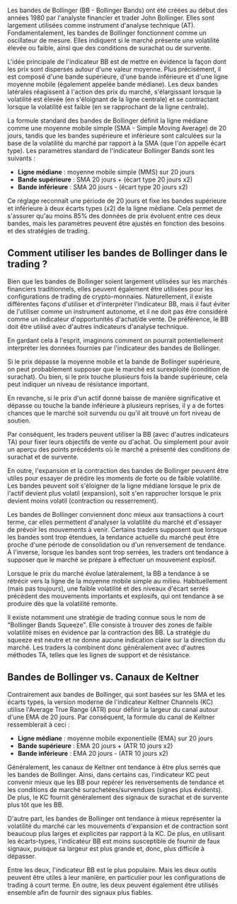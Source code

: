 Les bandes de Bollinger (BB - Bollinger Bands) ont été créées au début des années 1980 par l'analyste financier et trader John Bollinger. Elles sont largement utilisées comme instrument d'analyse technique (AT). Fondamentalement, les bandes de Bollinger fonctionnent comme un oscillateur de mesure. Elles indiquent si le marché présente une volatilité élevée ou faible, ainsi que des conditions de surachat ou de survente.

L'idée principale de l'indicateur BB est de mettre en évidence la façon dont les prix sont dispersés autour d'une valeur moyenne. Plus précisément, il est composé d'une bande supérieure, d'une bande inférieure et d'une ligne moyenne mobile (également appelée bande médiane). Les deux bandes latérales réagissent à l'action des prix du marché, s'élargissant lorsque la volatilité est élevée (en s'éloignant de la ligne centrale) et se contractant lorsque la volatilité est faible (en se rapprochant de la ligne centrale).

La formule standard des bandes de Bollinger définit la ligne médiane comme une moyenne mobile simple (SMA - Simple Moving Average) de 20 jours, tandis que les bandes supérieure et inférieure sont calculées sur la base de la volatilité du marché par rapport à la SMA (que l'on appelle écart type). Les paramètres standard de l'indicateur Bollinger Bands sont les suivants :

- **Ligne médiane** : moyenne mobile simple (MMS) sur 20 jours
- **Bande supérieure** : SMA 20 jours + (écart type 20 jours x2)
- **Bande inférieure** : SMA 20 jours - (écart type 20 jours x2)

Ce réglage reconnaît une période de 20 jours et fixe les bandes supérieure et inférieure à deux écarts types (x2) de la ligne médiane. Cela permet de s'assurer qu'au moins 85% des données de prix évoluent entre ces deux bandes, mais les paramètres peuvent être ajustés en fonction des besoins et des stratégies de trading.

## Comment utiliser les bandes de Bollinger dans le trading ?

Bien que les bandes de Bollinger soient largement utilisées sur les marchés financiers traditionnels, elles peuvent également être utilisées pour les configurations de trading de crypto-monnaies. Naturellement, il existe différentes façons d'utiliser et d'interpréter l'indicateur BB, mais il faut éviter de l'utiliser comme un instrument autonome, et il ne doit pas être considéré comme un indicateur d'opportunités d'achat/de vente. De préférence, le BB doit être utilisé avec d'autres indicateurs d'analyse technique. 

En gardant cela à l'esprit, imaginons comment on pourrait potentiellement interpréter les données fournies par l'indicateur des bandes de Bollinger.

Si le prix dépasse la moyenne mobile et la bande de Bollinger supérieure, on peut probablement supposer que le marché est surexploité (condition de surachat). Ou bien, si le prix touche plusieurs fois la bande supérieure, cela peut indiquer un niveau de résistance important.

En revanche, si le prix d'un actif donné baisse de manière significative et dépasse ou touche la bande inférieure à plusieurs reprises, il y a de fortes chances que le marché soit survendu ou qu'il ait trouvé un fort niveau de soutien.

Par conséquent, les traders peuvent utiliser la BB (avec d'autres indicateurs TA) pour fixer leurs objectifs de vente ou d'achat. Ou simplement pour avoir un aperçu des points précédents où le marché a présenté des conditions de surachat et de survente.

En outre, l'expansion et la contraction des bandes de Bollinger peuvent être utiles pour essayer de prédire les moments de forte ou de faible volatilité. Les bandes peuvent soit s'éloigner de la ligne médiane lorsque le prix de l'actif devient plus volatil (expansion), soit s'en rapprocher lorsque le prix devient moins volatil (contraction ou resserrement).

Les bandes de Bollinger conviennent donc mieux aux transactions à court terme, car elles permettent d'analyser la volatilité du marché et d'essayer de prévoir les mouvements à venir. Certains traders supposent que lorsque les bandes sont trop étendues, la tendance actuelle du marché peut être proche d'une période de consolidation ou d'un renversement de tendance. À l'inverse, lorsque les bandes sont trop serrées, les traders ont tendance à supposer que le marché se prépare à effectuer un mouvement explosif.

Lorsque le prix du marché évolue latéralement, la BB a tendance à se rétrécir vers la ligne de la moyenne mobile simple au milieu. Habituellement (mais pas toujours), une faible volatilité et des niveaux d'écart serrés précèdent des mouvements importants et explosifs, qui ont tendance à se produire dès que la volatilité remonte. 

Il existe notamment une stratégie de trading connue sous le nom de "Bollinger Bands Squeeze". Elle consiste à trouver des zones de faible volatilité mises en évidence par la contraction des BB. La stratégie du squeeze est neutre et ne donne aucune indication claire sur la direction du marché. Les traders la combinent donc généralement avec d'autres méthodes TA, telles que les lignes de support et de résistance.

## Bandes de Bollinger vs. Canaux de Keltner

Contrairement aux bandes de Bollinger, qui sont basées sur les SMA et les écarts types, la version moderne de l'indicateur Keltner Channels (KC) utilise l'Average True Range (ATR) pour définir la largeur du canal autour d'une EMA de 20 jours. Par conséquent, la formule du canal de Keltner ressemblerait à ceci :

- **Ligne médiane** : moyenne mobile exponentielle (EMA) sur 20 jours
- **Bande supérieure** : EMA 20 jours + (ATR 10 jours x2)
- **Bande inférieure** : EMA 20 jours - (ATR 10 jours x2)

Généralement, les canaux de Keltner ont tendance à être plus serrés que les bandes de Bollinger. Ainsi, dans certains cas, l'indicateur KC peut convenir mieux que les BB pour repérer les renversements de tendance et les conditions de marché surachetées/survendues (signes plus évidents). De plus, le KC fournit généralement des signaux de surachat et de survente plus tôt que les BB.

D'autre part, les bandes de Bollinger ont tendance à mieux représenter la volatilité du marché car les mouvements d'expansion et de contraction sont beaucoup plus larges et explicites par rapport à la KC. De plus, en utilisant les écarts-types, l'indicateur BB est moins susceptible de fournir de faux signaux, puisque sa largeur est plus grande et, donc, plus difficile à dépasser.

Entre les deux, l'indicateur BB est le plus populaire. Mais les deux outils peuvent être utiles à leur manière, en particulier pour les configurations de trading à court terme. En outre, les deux peuvent également être utilisés ensemble afin de fournir des signaux plus fiables.